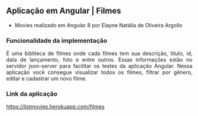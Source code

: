 ## Aplicação em Angular | Filmes

+ Movies realizado em Angular 8 por Elayne Natália de Oliveira Argollo

### Funcionalidade da implementação

<p align="justify"> 
É uma bibliteca de filmes onde cada filmes tem sua descrição, titulo, id, data de lançamento, foto e entre outros. 
Essas informações estão no servidor json-server para facilitar os testes da aplicação Angular.
  Nessa aplicação vocẽ consegue visualizar todos os filmes, filtrar por gênero, editar e cadastrar um novo filme.
</p>

### Link da aplicação
https://listmovies.herokuapp.com/filmes
